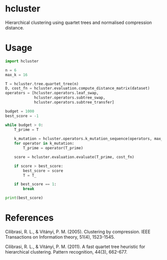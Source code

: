 # hcluster

Hierarchical clustering using quartet trees and normalised compression distance.

# Usage

```python
import hcluster

n = 6
max_k = 16

T = hcluster.tree.quartet_tree(n)
D, cost_fn = hcluster.evaluation.compute_distance_matrix(dataset)
operators = [hcluster.operators.leaf_swap,
             hcluster.operators.subtree_swap,
             hcluster.operators.subtree_transfer]

budget = 1000
best_score = -1

while budget > 0:
    T_prime = T
    
    k_mutation = hcluster.operators.k_mutation_sequence(operators, max_k)
    for operator in k_mutation:
        T_prime = operator(T_prime)

    score = hcluster.evaluation.evaluate(T_prime, cost_fn)

    if score > best_score:
        best_score = score
        T = T_

    if best_score == 1:
        break

print(best_score)
```

# References

Cilibrasi, R. L., & Vitányi, P. M. (2005). Clustering by compression. IEEE Transactions on Information theory, 51(4), 1523-1545.

Cilibrasi, R. L., & Vitányi, P. M. (2011). A fast quartet tree heuristic for hierarchical clustering. Pattern recognition, 44(3), 662-677.
